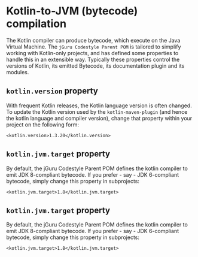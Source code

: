 # Kotlin-to-JVM (bytecode) compilation

The Kotlin compiler can produce bytecode, which execute on the Java Virtual Machine.
The `jGuru Codestyle Parent POM` is tailored to simplify working with Kotlin-only projects,
and has defined some properties to handle this in an extensible way. Typically these properties
control the versions of Kotlin, its emitted Bytecode, its documentation plugin and its modules. 

## `kotlin.version` property

With frequent Kotlin releases, the Kotlin language version is often changed. To update the Kotlin version 
used by the `kotlin-maven-plugin` (and hence the kotlin language and compiler version), change that property
within your project on the following form:

    <kotlin.version>1.3.20</kotlin.version>         

## `kotlin.jvm.target` property

By default, the jGuru Codestyle Parent POM defines the kotlin compiler to emit JDK 8-compliant bytecode.
If you prefer - say - JDK 6-compliant bytecode, simply change this property in subprojects: 

    <kotlin.jvm.target>1.8</kotlin.jvm.target>
    
## `kotlin.jvm.target` property

By default, the jGuru Codestyle Parent POM defines the kotlin compiler to emit JDK 8-compliant bytecode.
If you prefer - say - JDK 6-compliant bytecode, simply change this property in subprojects: 

    <kotlin.jvm.target>1.8</kotlin.jvm.target>
        